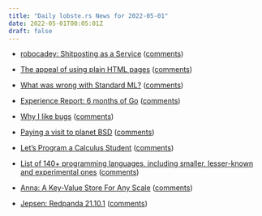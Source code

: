 ```yaml
---
title: "Daily lobste.rs News for 2022-05-01"
date: 2022-05-01T00:05:01Z
draft: false
---
```






- [robocadey: Shitposting as a Service](https://christine.website/blog/robocadey-2022-04-30)
  ([comments](https://lobste.rs/s/5hppgp/robocadey_shitposting_as_service))



- [The appeal of using plain HTML pages](https://utcc.utoronto.ca/~cks/space/blog/web/PlainHTMLAppeal)
  ([comments](https://lobste.rs/s/fs8tm0/appeal_using_plain_html_pages))



- [What was wrong with Standard ML?](https://blog.plover.com/prog/haskell/sml-defects.html)
  ([comments](https://lobste.rs/s/tq9dk9/what_was_wrong_with_standard_ml))



- [Experience Report: 6 months of Go](https://typesanitizer.com/blog/go-experience-report.html)
  ([comments](https://lobste.rs/s/d3p8c4/experience_report_6_months_go))



- [Why I like bugs](https://twitter.com/marekgibney/status/1520451818819670018)
  ([comments](https://lobste.rs/s/rvlu7q/why_i_like_bugs))



- [Paying a visit to planet BSD](http://rachelbythebay.com/w/2022/04/29/bsd/)
  ([comments](https://lobste.rs/s/upbaym/paying_visit_planet_bsd))



- [Let’s Program a Calculus Student](https://iagoleal.com/posts/calculus-symbolic/)
  ([comments](https://lobste.rs/s/rp6pj3/let_s_program_calculus_student))



- [List of 140+ programming languages, including smaller, lesser-known and experimental ones](https://github.com/ChessMax/awesome-programming-languages)
  ([comments](https://lobste.rs/s/nlifzb/list_140_programming_languages))



- [Anna: A Key-Value Store For Any Scale](http://muratbuffalo.blogspot.com/2022/04/anna-key-value-store-for-any-scale.html)
  ([comments](https://lobste.rs/s/x3y5tm/anna_key_value_store_for_any_scale))



- [Jepsen: Redpanda 21.10.1](https://jepsen.io/analyses/redpanda-21.10.1)
  ([comments](https://lobste.rs/s/zrftdn/jepsen_redpanda_21_10_1))


